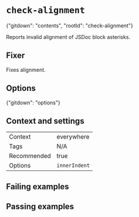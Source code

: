# `check-alignment`

{"gitdown": "contents", "rootId": "check-alignment"}

Reports invalid alignment of JSDoc block asterisks.

## Fixer

Fixes alignment.

## Options

{"gitdown": "options"}

## Context and settings

|||
|---|---|
|Context|everywhere|
|Tags|N/A|
|Recommended|true|
|Options|`innerIndent`|

## Failing examples

<!-- assertions-failing checkAlignment -->

## Passing examples

<!-- assertions-passing checkAlignment -->
